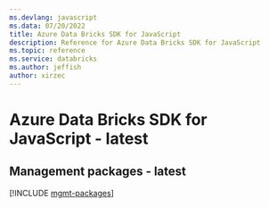 ```yaml
---
ms.devlang: javascript
ms.data: 07/20/2022
title: Azure Data Bricks SDK for JavaScript
description: Reference for Azure Data Bricks SDK for JavaScript
ms.topic: reference
ms.service: databricks
ms.author: jeffish
author: xirzec
---
```

# Azure Data Bricks SDK for JavaScript - latest

## Management packages - latest
[!INCLUDE [mgmt-packages](data-bricks-mgmt-index.md)]
